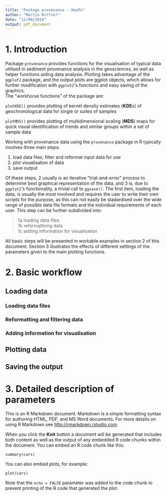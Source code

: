 ```yaml
---
title: "Package provenance - HowTo"
author: "Martin Rittner"
date: "12/08/2014"
output: pdf_document
---
```


# 1. Introduction
Package `provenance` provides functions for the visualisation of typical data utilised in sediment provenance analysis in the geosciences, as well as helper functions aiding data analysis. Plotting takes advantage of the `ggplot2` package, and the output plots are ggplot objects, which allows for further modification with `ggplot2`'s functions and easy saving of the graphics.  
The "workhorse functions" of the package are:

`plotKDE()` provides plotting of kernel density estimates (**KDE**s) of geochronological data for single or suites of samples

`plotMDS()` provides plotting of multidimensional scaling (**MDS**) maps for quick visual identification of trends and similar groups within a set of sample data

Working with provenance data using the `provenance` package in R typically involves three main steps:

1. load data files, filter and reformat input data for use
2. plot visualisation of data
3. save output

Of these steps, 2 usually is an iterative "trial-and-error" process to determine best graphical representation of the data, and 3 is, due to `ggplot2`'s functionality, a trivial call to `ggsave()`. The first item, loading the data, is usually the most involved and requires the user to write their own scripts for the purpose, as this can not easily be stadardised over the wide range of possible data file formats and the individual requirements of each user. This step can be further subdivided into:  
> 1a loading data files  
> 1b reformattiong data  
> 1c adding information for visualisation

All basic steps will be presented in workable examples in section 2 of this document. Section 3 illustrates the effects of different settings of the parameters given to the main plotting functions.

#####

# 2. Basic workflow

## Loading data

### Loading data files

### Reformatting and filtering data

### Adding information for visualisation

## Plotting data

## Saving the output

#####


# 3. Detailed description of parameters




This is an R Markdown document. Markdown is a simple formatting syntax for authoring HTML, PDF, and MS Word documents. For more details on using R Markdown see <http://rmarkdown.rstudio.com>.

When you click the **Knit** button a document will be generated that includes both content as well as the output of any embedded R code chunks within the document. You can embed an R code chunk like this:

```{r}
summary(cars)
```

You can also embed plots, for example:

```{r, echo=FALSE}
plot(cars)
```

Note that the `echo = FALSE` parameter was added to the code chunk to prevent printing of the R code that generated the plot.
